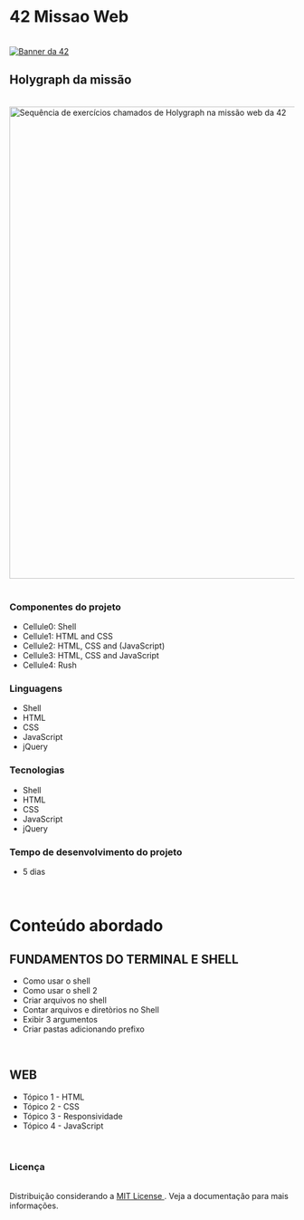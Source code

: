 <h1> 42 Missao Web</h1>
<br>
<a href="https://www.42sp.org.br/geral-missao-web">
<img src="https://github.com/RenWro/42Missao/assets/134458911/897a58b9-979a-4821-936d-e7a8157f229e" alt="Banner da 42">
</a>
<br>
<h2>Holygraph da missão</h2>
<br>
<img width="834" src="https://github.com/RenWro/42Missao/assets/134458911/40e40a03-fa33-48a1-b499-611a49fe6b01" alt="Sequência de exercícios chamados de Holygraph na missão web da 42" style="display: block; margin: auto;">
<br>
<h3>Componentes do projeto </h3>
<ul> 
  <li>Cellule0: Shell</li>
 <li>Cellule1: HTML and CSS</li>
 <li>Cellule2: HTML, CSS and (JavaScript)</li>
 <li>Cellule3: HTML, CSS and JavaScript</li>
 <li>Cellule4: Rush</li>
 </ul>

<h3>Linguagens </h3>
<ul> 
  <li>Shell</li>
  <li>HTML</li>
  <li>CSS</li>
  <li>JavaScript</li>
  <li>jQuery</li>
</ul>

<h3>Tecnologias </h3>
<ul>
 <li>Shell</li>
 <li>HTML</li>
 <li>CSS</li>
 <li>JavaScript</li>
 <li>jQuery</li>
</ul>


<h3>Tempo de desenvolvimento do projeto</h3> 
<ul>
  <li>5 dias</li>
</ul>
<br>
<h1>Conteúdo abordado</h1>

<h2> FUNDAMENTOS DO TERMINAL E SHELL </h2>
<ul>
  <li>Como usar o shell</li>
  <li>Como usar o shell 2 </li>
  <li>Criar arquivos no shell</li>
  <li>Contar arquivos e diretòrios no Shell</li>
  <li>Exibir 3 argumentos</li>
  <li>Criar pastas adicionando prefixo</li>
</ul>
<br>
<h2> WEB </h2>
<ul>
  <li>Tópico 1 - HTML</li>
  <li>Tópico 2 - CSS</li>
  <li>Tópico 3 - Responsividade</li>
  <li>Tópico 4 - JavaScript</li>
</ul>
<br>
<h3>Licença</h3> 
<br>
Distribuição considerando a  <a href="https://choosealicense.com/licenses/mit/">  MIT License </a>. Veja a documentação para mais informações.
